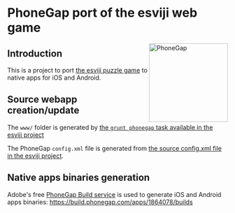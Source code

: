 # PhoneGap port of the esviji web game

<img src="https://upload.wikimedia.org/wikipedia/fr/7/74/Logo_phonegap.png" alt="PhoneGap" width="180" align="right" />

## Introduction

This is a project to port [the esviji puzzle game](http://esviji.com) to native apps for iOS and Android.

## Source webapp creation/update

The `www/` folder is generated by [the `grunt phonegap` task available in the esviji project](https://github.com/esviji/esviji/blob/master/Gruntfile.js)

The PhoneGap `config.xml` file is generated from [the source config.xml file in the esviji project](https://github.com/esviji/esviji/blob/master/src/config.xml).

## Native apps binaries generation

Adobe's free [PhoneGap Build service](https://build.phonegap.com/apps/) is used to generate iOS and Android apps binaries:
https://build.phonegap.com/apps/1864078/builds
